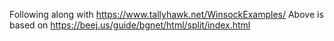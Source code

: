 Following along with https://www.tallyhawk.net/WinsockExamples/
Above is based on https://beej.us/guide/bgnet/html/split/index.html